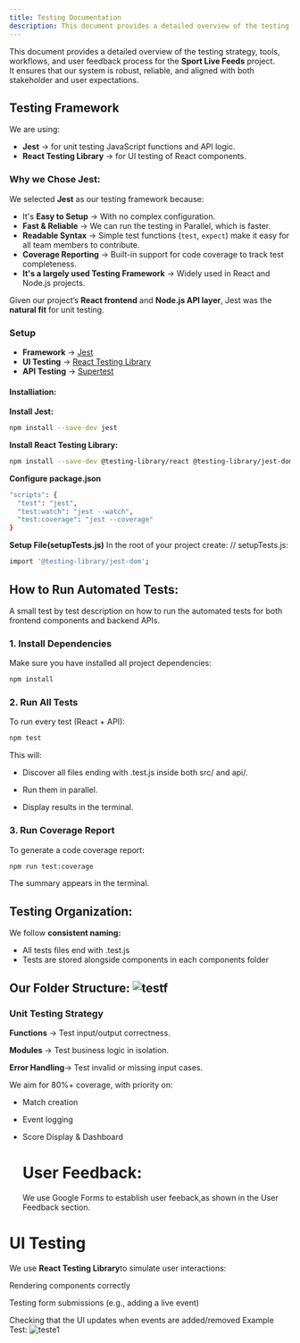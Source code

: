 ```yaml
---
title: Testing Documentation
description: This document provides a detailed overview of the testing strategy, tools, workflows, and user feedback process for the Sport Live Feeds project.  
---
```


This document provides a detailed overview of the testing strategy, tools, workflows, and user feedback process for the **Sport Live Feeds** project.  
It ensures that our system is robust, reliable, and aligned with both stakeholder and user expectations.

## Testing Framework

We are using:

- **Jest** → for unit testing JavaScript functions and API logic. 
- **React Testing Library** → for UI testing of React components.  


### Why we Chose Jest:

We selected **Jest** as our testing framework because:  

- It's  **Easy to Setup** → With no complex configuration.  
-  **Fast & Reliable** → We can run the testing in Parallel, which is faster.
-  **Readable Syntax** → Simple test functions (`test`, `expect`) make it easy for all team members to contribute.  
-  **Coverage Reporting** → Built-in support for code coverage to track test completeness.  
- **It's a largely used Testing Framework** → Widely used in React and Node.js projects.

Given our project’s **React frontend** and **Node.js API layer**, Jest was the **natural fit** for unit testing.  

### Setup
- **Framework** → [Jest](https://jestjs.io/)  
- **UI Testing** → [React Testing Library](https://testing-library.com/docs/react-testing-library/intro/) 
- **API Testing** → [Supertest](https://github.com/ladjs/supertest)  

#### Installiation:
**Install Jest:**
```bash
npm install --save-dev jest
```
**Install React Testing Library:**
```bash
npm install --save-dev @testing-library/react @testing-library/jest-dom

```
**Configure package.json**
```bash
"scripts": {
  "test": "jest",
  "test:watch": "jest --watch",
  "test:coverage": "jest --coverage"
}

```
**Setup File(setupTests.js)**
In the root of your project create:
// setupTests.js:
```bash
import '@testing-library/jest-dom'; 
```
## How to Run Automated Tests:
A small test by test description on how to run the automated tests for both frontend components and backend APIs. 
### 1. Install Dependencies
Make sure you have installed all project dependencies:
```bash
npm install
```
### 2. Run All Tests

To run every test (React + API):
```bash
npm test
```
This will:

- Discover all files ending with .test.js inside both src/ and api/.

- Run them in parallel.

- Display results in the terminal.

### 3. Run Coverage Report

To generate a code coverage report:
```bash
npm run test:coverage
```
The summary appears in the terminal.

## Testing Organization:
We follow **consistent naming:**
- All tests files end with .test.js
- Tests are stored alongside components in each components folder

Our Folder Structure:
 ![testf](/diagrams/testf.png)
---
### Unit Testing Strategy
**Functions** → Test input/output correctness.

**Modules** → Test business logic in isolation.

**Error Handling**→ Test invalid or missing input cases.

We aim for 80%+ coverage, with priority on:

- Match creation

- Event logging

- Score Display & Dashboard

  # User Feedback: 
  We use Google Forms to establish user feeback,as shown in the User Feedback section.


# UI Testing

We use **React Testing Library**to simulate user interactions:

Rendering components correctly

Testing form submissions (e.g., adding a live event)

Checking that the UI updates when events are added/removed
Example Test:
![teste1](/diagrams/teste1.png)







